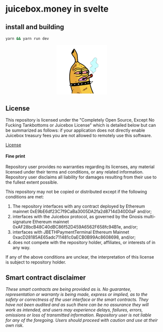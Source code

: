 # juicebox.money in svelte

## install and building

```bash
yarn && yarn run dev
```

<p align="center" width="100%">
    <img width="33%" src="/static/images/stoned_banny.png">
</p>

## License

This repository is licensed under the "Completely Open Source, Except No Fucking Tankbottoms or Juicebox License" which is detailed below but can be summarized as follows: if your application does not directly enable Juicebox treasury fees you are not allowed to remotely use this software.  

[License](https://github.com/tankbottoms/juice-interface-svelte/blob/main/LICENSE.md)

#### Fine print

Repository user provides no warranties regarding its licenses, any material licensed under their terms and conditions, or any related information. Repository user disclaims all liability for damages resulting from their use to the fullest extent possible.  

This repository may not be copied or distributed except if the following conditions are met:

1. The repository interfaces with any contract deployed by Ethereum mainnet 0xE9bE6df23C7f9CaBa3005DA2fa2d8714d340D0aF and/or;
2. interfaces with the Juicebox protocol, as governed by the Gnosis multi-signature Ethereum mainnet 0xAF28bcB48C40dBC86f52D459A6562F658fc94B1e, and/or;
3. interfaces with JBETHPaymentTerminal Ethereum Mainnet 0xacD28185AE65adc711481c0aECB0B99Ac8608698, and/or;
4. does not compete with the repository holder, affiliates, or interests of in any way.


If any of the above conditions are unclear, the interpretation of this license is subject to  repository holder.

## Smart contract disclaimer

_These smart contracts are being provided as is. No guarantee, representation or warranty is being made, express or implied, as to the safety or correctness of the user interface or the smart contracts. They have not been audited and as such there can be no assurance they will work as intended, and users may experience delays, failures, errors, omissions or loss of transmitted information. Repository user is not liable for any of the foregoing. Users should proceed with caution and use at their own risk._
